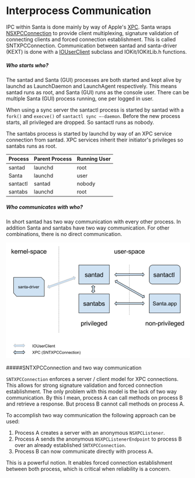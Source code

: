 # Interprocess Communication

IPC within Santa is done mainly by way of Apple's [XPC](https://developer.apple.com/documentation/xpc?language=objc). Santa wraps [NSXPCConnection](https://developer.apple.com/documentation/foundation/nsxpcconnection?language=objc) to provide client multiplexing, signature validation of connecting clients and forced connection establishment. This is called SNTXPCConnection. Communication between santad and santa-driver (KEXT) is done with a [IOUserClient](https://developer.apple.com/documentation/kernel/iouserclient?language=objc) subclass and IOKit/IOKitLib.h functions.

##### Who starts who?

The santad and Santa (GUI) processes are both started and kept alive by launchd as LaunchDaemon and LaunchAgent respectively. This means santad runs as root, and Santa (GUI) runs as the console user. There can be multiple Santa (GUI) process running, one per logged in user.

When using a sync server the santactl process is started by santad with a `fork()` and `execve()` of  `santactl sync —-daemon`.  Before the new process starts, all privileged are dropped. So santactl runs as nobody.

The santabs process is started by launchd by way of an XPC service connection from santad. XPC services inherit their initiator's privileges so santabs runs as root.

| Process  | Parent Process | Running User |
| -------- | -------------- | ------------ |
| santad   | launchd        | root         |
| Santa    | launchd        | user         |
| santactl | santad         | nobody       |
| santabs  | launchd        | root         |



##### Who communicates with who?

In short santad has two way communication with every other process. In addition Santa and santabs have two way communication. For other combinations, there is no direct communication.

![Santa IPC](santa_ipc.png)

#####SNTXPCConnection and two way communication 

`SNTXPCConnection` enforces a server / client model for XPC connections. This allows for strong signature validation and forced connection establishment. The only problem with this model is the lack of two way communication. By this I mean, process A can call methods on process B and retrieve a response. But process B cannot call methods on process A.

To accomplish two way communication the following approach can be used:

1. Process A creates a server with an anonymous `NSXPCListener`.
2. Process A sends the anonymous `NSXPCListenerEndpoint` to process B over an already established `SNTXPCConnection`.
3. Process B can now communicate directly with process A.

This is a powerful notion. It enables forced connection establishment between both process, which is critical when reliability is a concern.

